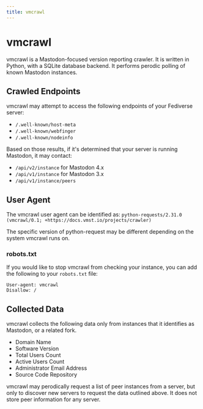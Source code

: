```yaml
---
title: vmcrawl
---
```


# vmcrawl

vmcrawl is a Mastodon-focused version reporting crawler.
It is written in Python, with a SQLite database backend.
It performs perodic polling of known Mastodon instances.

## Crawled Endpoints

vmcrawl may attempt to access the following endpoints of your Fediverse server:

- `/.well-known/host-meta`
- `/.well-known/webfinger`
- `/.well-known/nodeinfo`

Based on those results, if it's determined that your server is running Mastodon, it may contact:

- `/api/v2/instance` for Mastodon 4.x
- `/api/v1/instance` for Mastodon 3.x
- `/api/v1/instance/peers`

## User Agent

The vmcrawl user agent can be identified as: `python-requests/2.31.0 (vmcrawl/0.1; +https://docs.vmst.io/projects/crawler)`

The specific version of python-request may be different depending on the system vmcrawl runs on.

### robots.txt

If you would like to stop vmcrawl from checking your instance, you can add the following to your `robots.txt` file:

```
User-agent: vmcrawl
Disallow: /
```

## Collected Data

vmcrawl collects the following data only from instances that it identifies as Mastodon, or a related fork.

- Domain Name
- Software Version
- Total Users Count
- Active Users Count
- Administrator Email Address
- Source Code Repository

vmcrawl may perodically request a list of peer instances from a server, but only to discover new servers to request the data outlined above.
It does not store peer information for any server.
